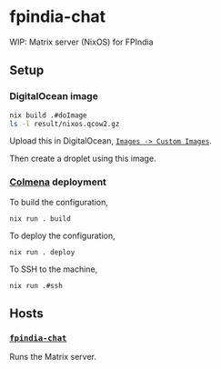 # fpindia-chat

WIP: Matrix server (NixOS) for FPIndia

## Setup

### DigitalOcean image

```sh
nix build .#doImage
ls -l result/nixos.qcow2.gz
```

Upload this in DigitalOcean, [`Images -> Custom Images`](https://cloud.digitalocean.com/images/custom_images).

Then create a droplet using this image.

### [Colmena](https://github.com/zhaofengli/colmena) deployment

To build the configuration,

```
nix run . build
```

To deploy the configuration,

```
nix run . deploy
```

To SSH to the machine,

```
nix run .#ssh
```

## Hosts

### [`fpindia-chat`](./hosts/fpindia-chat/)

Runs the Matrix server.
